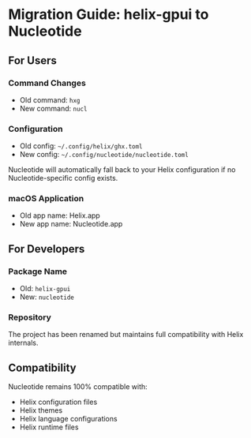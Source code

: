 # Migration Guide: helix-gpui to Nucleotide

## For Users

### Command Changes
- Old command: `hxg`
- New command: `nucl`

### Configuration
- Old config: `~/.config/helix/ghx.toml`
- New config: `~/.config/nucleotide/nucleotide.toml`

Nucleotide will automatically fall back to your Helix configuration if no Nucleotide-specific config exists.

### macOS Application
- Old app name: Helix.app
- New app name: Nucleotide.app

## For Developers

### Package Name
- Old: `helix-gpui`
- New: `nucleotide`

### Repository
The project has been renamed but maintains full compatibility with Helix internals.

## Compatibility

Nucleotide remains 100% compatible with:
- Helix configuration files
- Helix themes
- Helix language configurations
- Helix runtime files